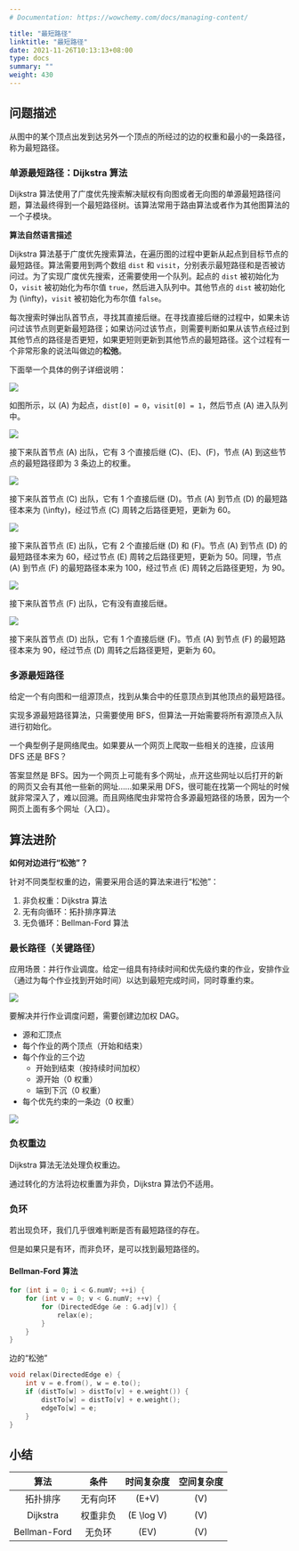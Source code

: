 ```yaml
---
# Documentation: https://wowchemy.com/docs/managing-content/

title: "最短路径"
linktitle: "最短路径"
date: 2021-11-26T10:13:13+08:00
type: docs
summary: ""
weight: 430
---
```


<!--more-->

## 问题描述

从图中的某个顶点出发到达另外一个顶点的所经过的边的权重和最小的一条路径，称为最短路径。

### 单源最短路径：Dijkstra 算法

Dijkstra 算法使用了广度优先搜索解决赋权有向图或者无向图的单源最短路径问题，算法最终得到一个最短路径树。该算法常用于路由算法或者作为其他图算法的一个子模块。

**算法自然语言描述**

Dijkstra 算法基于广度优先搜索算法，在遍历图的过程中更新从起点到目标节点的最短路径。算法需要用到两个数组 `dist` 和 `visit`，分别表示最短路径和是否被访问过。为了实现广度优先搜索，还需要使用一个队列。起点的 `dist` 被初始化为 0，`visit` 被初始化为布尔值 `true`，然后进入队列中。其他节点的 `dist` 被初始化为 \(\infty\)，`visit` 被初始化为布尔值 `false`。

每次搜索时弹出队首节点，寻找其直接后继。在寻找直接后继的过程中，如果未访问过该节点则更新最短路径；如果访问过该节点，则需要判断如果从该节点经过到其他节点的路径是否更短，如果更短则更新到其他节点的最短路径。这个过程有一个非常形象的说法叫做边的**松弛**。

下面举一个具体的例子详细说明：

![](Dijkstra1.png)

如图所示，以 \(A\) 为起点，`dist[0] = 0`，`visit[0] = 1`，然后节点 \(A\) 进入队列中。

![](Dijkstra2.png)

接下来队首节点 \(A\) 出队，它有 3 个直接后继 \(C\)、\(E\)、\(F\)，节点 \(A\) 到这些节点的最短路径即为 3 条边上的权重。

![](Dijkstra3.png)

接下来队首节点 \(C\) 出队，它有 1 个直接后继 \(D\)。节点 \(A\) 到节点 \(D\) 的最短路径本来为 \(\infty\)，经过节点 \(C\) 周转之后路径更短，更新为 60。

![](Dijkstra4.png)

接下来队首节点 \(E\) 出队，它有 2 个直接后继 \(D\) 和 \(F\)。节点 \(A\) 到节点 \(D\) 的最短路径本来为 60，经过节点 \(E\) 周转之后路径更短，更新为 50。同理，节点 \(A\) 到节点 \(F\) 的最短路径本来为 100，经过节点 \(E\) 周转之后路径更短，为 90。

![](Dijkstra5.png)

接下来队首节点 \(F\) 出队，它有没有直接后继。

![](Dijkstra6.png)

接下来队首节点 \(D\) 出队，它有 1 个直接后继 \(F\)。节点 \(A\) 到节点 \(F\) 的最短路径本来为 90，经过节点 \(D\) 周转之后路径更短，更新为 60。

### 多源最短路径

给定一个有向图和一组源顶点，找到从集合中的任意顶点到其他顶点的最短路径。

实现多源最短路径算法，只需要使用 BFS，但算法一开始需要将所有源顶点入队进行初始化。

一个典型例子是网络爬虫。如果要从一个网页上爬取一些相关的连接，应该用 DFS 还是 BFS？

答案显然是 BFS。因为一个网页上可能有多个网址，点开这些网址以后打开的新的网页又会有其他一些新的网址……如果采用 DFS，很可能在找第一个网址的时候就非常深入了，难以回溯。而且网络爬虫非常符合多源最短路径的场景，因为一个网页上面有多个网址（入口）。

## 算法进阶

**如何对边进行“松弛”？**

针对不同类型权重的边，需要采用合适的算法来进行“松弛”：

1. 非负权重：Dijkstra 算法
2. 无有向循环：拓扑排序算法
3. 无负循环：Bellman-Ford 算法

### 最长路径（关键路径）

应用场景：并行作业调度。给定一组具有持续时间和优先级约束的作业，安排作业（通过为每个作业找到开始时间）以达到最短完成时间，同时尊重约束。

![](关键路径1.jpeg)

要解决并行作业调度问题，需要创建边加权 DAG。

- 源和汇顶点
- 每个作业的两个顶点（开始和结束）
- 每个作业的三个边
  - 开始到结束（按持续时间加权）
  - 源开始（0 权重）
  - 端到下沉（0 权重）
- 每个优先约束的一条边（0 权重）

![](关键路径2.jpeg)

### 负权重边

Dijkstra 算法无法处理负权重边。

通过转化的方法将边权重置为非负，Dijkstra 算法仍不适用。

### 负环

若出现负环，我们几乎很难判断是否有最短路径的存在。

但是如果只是有环，而非负环，是可以找到最短路径的。

#### Bellman-Ford 算法

```cpp
for (int i = 0; i < G.numV; ++i) {
    for (int v = 0; v < G.numV; ++v) {
        for (DirectedEdge &e : G.adj[v]) {
            relax(e);
        }
    }
}
```

边的“松弛”

```cpp
void relax(DirectedEdge e) {
    int v = e.from(), w = e.to();
    if (distTo[w] > distTo[v] + e.weight()) {
        distTo[w] = distTo[v] + e.weight();
        edgeTo[w] = e;
    }
}
```

## 小结

|     算法     |   条件   | 时间复杂度 | 空间复杂度 |
| :----------: | :------: | :--------: | :--------: |
|   拓扑排序   | 无有向环 |   \(E+V\)    |    \(V\)     |
|   Dijkstra   | 权重非负 | \(E \log V\) |    \(V\)     |
| Bellman-Ford |  无负环  |    \(EV\)    |    \(V\)     |